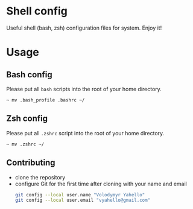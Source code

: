 # Shell config
Useful shell (bash, zsh) configuration files for system. Enjoy it!

# Usage

## Bash config

Please put all `bash` scripts into the root of your home directory.
```shell script
~ mv .bash_profile .bashrc ~/
```

## Zsh config
Please put all `.zshrc` script into the root of your home directory.

```shell script
~ mv .zshrc ~/
```

## Contributing
- clone the repository
- configure Git for the first time after cloning with your name and email
  ```bash
  git config --local user.name "Volodymyr Yahello"
  git config --local user.email "vyahello@gmail.com"

